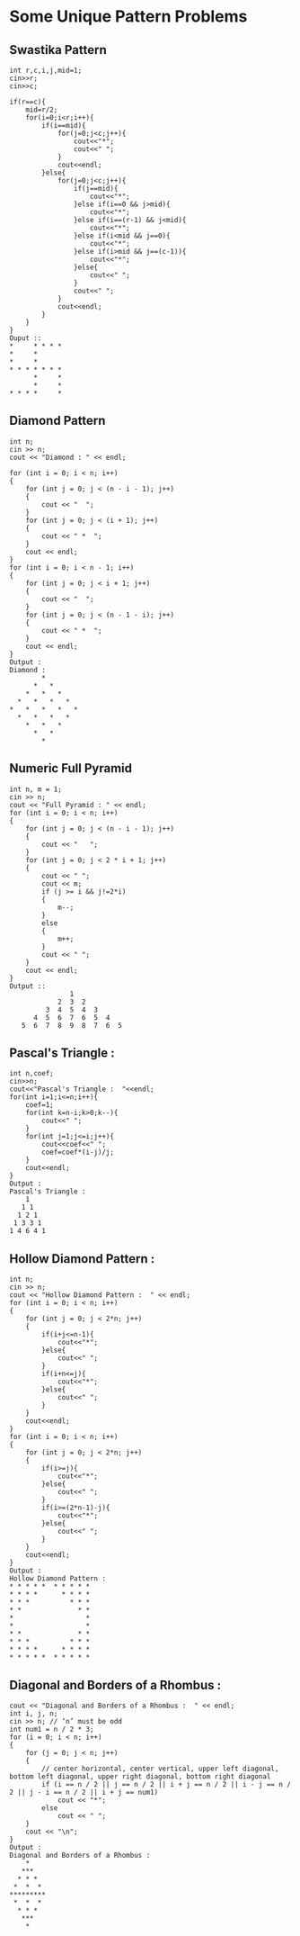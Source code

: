 # Some Unique Pattern Problems 
## Swastika Pattern
    int r,c,i,j,mid=1;
    cin>>r;
    cin>>c;

    if(r==c){
        mid=r/2;
        for(i=0;i<r;i++){
            if(i==mid){
                for(j=0;j<c;j++){
                    cout<<"*";
                    cout<<" ";
                }
                cout<<endl;
            }else{
                for(j=0;j<c;j++){
                    if(j==mid){
                        cout<<"*";
                    }else if(i==0 && j>mid){
                        cout<<"*";
                    }else if(i==(r-1) && j<mid){
                        cout<<"*";
                    }else if(i<mid && j==0){
                        cout<<"*";
                    }else if(i>mid && j==(c-1)){
                        cout<<"*";
                    }else{
                        cout<<" ";
                    }
                    cout<<" ";
                }
                cout<<endl;
            }
        }
    }
    Ouput ::
    *     * * * *
    *     *
    *     *
    * * * * * * *
          *     *
          *     *
    * * * *     *

## Diamond Pattern
    int n;
    cin >> n;
    cout << "Diamond : " << endl;

    for (int i = 0; i < n; i++)
    {
        for (int j = 0; j < (n - i - 1); j++)
        {
            cout << "  ";
        }
        for (int j = 0; j < (i + 1); j++)
        {
            cout << " *  ";
        }
        cout << endl;
    }
    for (int i = 0; i < n - 1; i++)
    {
        for (int j = 0; j < i + 1; j++)
        {
            cout << "  ";
        }
        for (int j = 0; j < (n - 1 - i); j++)
        {
            cout << " *  ";
        }
        cout << endl;
    }
    Output : 
    Diamond : 
            *  
          *   *  
        *   *   *  
      *   *   *   *  
    *   *   *   *   *  
      *   *   *   *  
        *   *   *  
          *   *  
            *  

## Numeric Full Pyramid
    int n, m = 1;
    cin >> n;
    cout << "Full Pyramid : " << endl;
    for (int i = 0; i < n; i++)
    {
        for (int j = 0; j < (n - i - 1); j++)
        {
            cout << "   ";
        }
        for (int j = 0; j < 2 * i + 1; j++)
        {
            cout << " ";
            cout << m;
            if (j >= i && j!=2*i)
            {   
                m--;
            }
            else
            {
                m++;
            }
            cout << " ";
        }
        cout << endl;
    }
    Output ::  
                   1  
                2  3  2 
             3  4  5  4  3 
          4  5  6  7  6  5  4 
       5  6  7  8  9  8  7  6  5 
    
## Pascal's Triangle :
    int n,coef;
    cin>>n;
    cout<<"Pascal's Triangle :  "<<endl;
    for(int i=1;i<=n;i++){
        coef=1;
        for(int k=n-i;k>0;k--){
            cout<<" ";
        }
        for(int j=1;j<=i;j++){
            cout<<coef<<" ";
            coef=coef*(i-j)/j;
        }
        cout<<endl;
    }
    Output : 
    Pascal's Triangle :  
        1 
       1 1 
      1 2 1 
     1 3 3 1 
    1 4 6 4 1 

## Hollow Diamond Pattern :
    int n;
    cin >> n;
    cout << "Hollow Diamond Pattern :  " << endl;
    for (int i = 0; i < n; i++)
    {
        for (int j = 0; j < 2*n; j++)
        {
            if(i+j<=n-1){
                cout<<"*";
            }else{
                cout<<" ";
            }
            if(i+n<=j){
                cout<<"*";
            }else{
                cout<<" ";
            }
        }
        cout<<endl;
    }
    for (int i = 0; i < n; i++)
    {
        for (int j = 0; j < 2*n; j++)
        {
            if(i>=j){
                cout<<"*";
            }else{
                cout<<" ";
            }
            if(i>=(2*n-1)-j){
                cout<<"*";
            }else{
                cout<<" ";
            }
        }
        cout<<endl;
    }
    Output : 
    Hollow Diamond Pattern :  
    * * * * *  * * * * *
    * * * *      * * * *
    * * *          * * *
    * *              * *
    *                  *
    *                  *
    * *              * *
    * * *          * * *
    * * * *      * * * *
    * * * * *  * * * * *

## Diagonal and Borders of a Rhombus : 
    cout << "Diagonal and Borders of a Rhombus :  " << endl;
    int i, j, n;
    cin >> n; // ‘n’ must be odd
    int num1 = n / 2 * 3;
    for (i = 0; i < n; i++)
    {
        for (j = 0; j < n; j++)
        {
            // center horizontal, center vertical, upper left diagonal, bottom left diagonal, upper right diagonal, bottom right diagonal
            if (i == n / 2 || j == n / 2 || i + j == n / 2 || i - j == n / 2 || j - i == n / 2 || i + j == num1)
                cout << "*";
            else
                cout << " ";
        }
        cout << "\n";
    }
    Output : 
    Diagonal and Borders of a Rhombus :  
        *    
       ***   
      * * *  
     *  *  * 
    *********
     *  *  * 
      * * *  
       ***   
        *    

        

